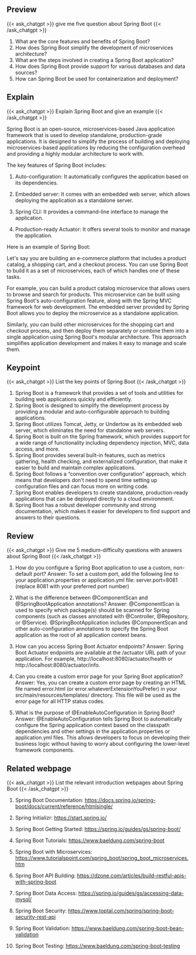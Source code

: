 ## Preview
{{< ask_chatgpt >}}
give me five question about Spring Boot
{{< /ask_chatgpt >}}



1. What are the core features and benefits of Spring Boot? 
2. How does Spring Boot simplify the development of microservices architecture? 
3. What are the steps involved in creating a Spring Boot application? 
4. How does Spring Boot provide support for various databases and data sources? 
5. How can Spring Boot be used for containerization and deployment?   

## Explain
{{< ask_chatgpt >}}
Explain Spring Boot and give an example
{{< /ask_chatgpt >}}



Spring Boot is an open-source, microservices-based Java application framework that is used to develop standalone, production-grade applications. It is designed to simplify the process of building and deploying microservices-based applications by reducing the configuration overhead and providing a highly modular architecture to work with.

The key features of Spring Boot includes:

1. Auto-configuration: It automatically configures the application based on its dependencies.

2. Embedded server: It comes with an embedded web server, which allows deploying the application as a standalone server.

3. Spring CLI: It provides a command-line interface to manage the application.

4. Production-ready Actuator: It offers several tools to monitor and manage the application.

Here is an example of Spring Boot:

Let's say you are building an e-commerce platform that includes a product catalog, a shopping cart, and a checkout process. You can use Spring Boot to build it as a set of microservices, each of which handles one of these tasks.

For example, you can build a product catalog microservice that allows users to browse and search for products. This microservice can be built using Spring Boot's auto-configuration feature, along with the Spring MVC framework for web development. The embedded server provided by Spring Boot allows you to deploy the microservice as a standalone application.

Similarly, you can build other microservices for the shopping cart and checkout process, and then deploy them separately or combine them into a single application using Spring Boot's modular architecture. This approach simplifies application development and makes it easy to manage and scale them.   

## Keypoint
{{< ask_chatgpt >}}
List the key points of Spring Boot
{{< /ask_chatgpt >}}



1. Spring Boot is a framework that provides a set of tools and utilities for building web applications quickly and efficiently.
2. Spring Boot is designed to simplify the development process by providing a modular and auto-configurable approach to building applications.
3. Spring Boot utilizes Tomcat, Jetty, or Undertow as its embedded web server, which eliminates the need for standalone web servers.
4. Spring Boot is built on the Spring framework, which provides support for a wide range of functionality including dependency injection, MVC, data access, and more.
5. Spring Boot provides several built-in features, such as metrics gathering, health checking, and externalized configuration, that make it easier to build and maintain complex applications.
6. Spring Boot follows a “convention over configuration” approach, which means that developers don’t need to spend time setting up configuration files and can focus more on writing code.
7. Spring Boot enables developers to create standalone, production-ready applications that can be deployed directly to a cloud environment.
8. Spring Boot has a robust developer community and strong documentation, which makes it easier for developers to find support and answers to their questions.   

## Review
{{< ask_chatgpt >}}
Give me 5 medium-difficulty questions with answers about Spring Boot
{{< /ask_chatgpt >}}



1. How do you configure a Spring Boot application to use a custom, non-default port?
Answer: 
To set a custom port, add the following line to your application.properties or application.yml file: server.port=8081 (replace 8081 with your preferred port number)

2. What is the difference between @ComponentScan and @SpringBootApplication annotations?
Answer: 
@ComponentScan is used to specify which package(s) should be scanned for Spring components (such as classes annotated with @Controller, @Repository, or @Service). @SpringBootApplication includes @ComponentScan and other auto-configuration annotations to specify the Spring Boot application as the root of all application context beans.

3. How can you access Spring Boot Actuator endpoints?
Answer: 
Spring Boot Actuator endpoints are available at the /actuator URL path of your application. For example, http://localhost:8080/actuator/health or http://localhost:8080/actuator/info.

4. Can you create a custom error page for your Spring Boot application?
Answer: 
Yes, you can create a custom error page by creating an HTML file named error.html (or error.whateverExtensionYouPrefer) in your src/main/resources/templates/ directory. This file will be used as the error page for all HTTP status codes.

5. What is the purpose of @EnableAutoConfiguration in Spring Boot?
Answer: 
@EnableAutoConfiguration tells Spring Boot to automatically configure the Spring application context based on the classpath dependencies and other settings in the application.properties or application.yml files. This allows developers to focus on developing their business logic without having to worry about configuring the lower-level framework components.   

## Related webpage
{{< ask_chatgpt >}}
List the relevant introduction webpages about Spring Boot
{{< /ask_chatgpt >}}



1. Spring Boot Documentation: https://docs.spring.io/spring-boot/docs/current/reference/htmlsingle/

2. Spring Initializr: https://start.spring.io/

3. Spring Boot Getting Started: https://spring.io/guides/gs/spring-boot/

4. Spring Boot Tutorials: https://www.baeldung.com/spring-boot

5. Spring Boot with Microservices: https://www.tutorialspoint.com/spring_boot/spring_boot_microservices.htm

6. Spring Boot API Building: https://dzone.com/articles/build-restful-apis-with-spring-boot

7. Spring Boot Data Access: https://spring.io/guides/gs/accessing-data-mysql/

8. Spring Boot Security: https://www.toptal.com/spring/spring-boot-security-rest-api

9. Spring Boot Validation: https://www.baeldung.com/spring-boot-bean-validation

10. Spring Boot Testing: https://www.baeldung.com/spring-boot-testing   

